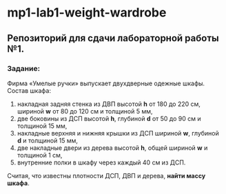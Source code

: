 # mp1-lab1-weight-wardrobe
## Репозиторий для сдачи лабораторной работы №1. 

### Задание:

Фирма «Умелые ручки» выпускает двухдверные одежные шкафы.
Состав шкафа:
1.	накладная задняя стенка из ДВП высотой **h** от 180 до 220 см, шириной **w** от 80 до 120 см и толщиной 5 мм,
2.	две боковины из ДСП высотой **h**, глубиной **d** от 50 до 90 см и толщиной 15 мм,
3.	накладные верхняя и нижняя крышки из ДСП шириной **w**, глубиной **d** и толщиной 15 мм,
4.	две накладные двери из дерева высотой **h**, общей шириной **w** и толщиной 1 см,
5.	внутренние полки в шкафу через каждый 40 см из ДСП.

Считая, что известны плотности ДСП, ДВП и дерева, **найти массу шкафа**.

